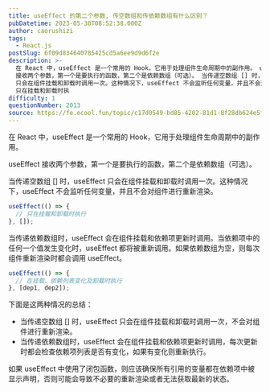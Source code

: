 ```yaml
---
title: useEffect 的第二个参数, 传空数组和传依赖数组有什么区别？
pubDatetime: 2023-05-30T08:52:38.000Z
author: caorushizi
tags:
  - React.js
postSlug: 6f09d834640785425cd5a6ee9d9d6f2e
description: >-
  在 React 中，useEffect 是一个常用的 Hook，它用于处理组件生命周期中的副作用。 useEffect
  接收两个参数，第一个是要执行的函数，第二个是依赖数组（可选）。 当传递空数组 [] 时，useEffect
  只会在组件挂载和卸载时调用一次。这种情况下，useEffect 不会监听任何变量，并且不会对组件进行重新渲染。 useEffect(() => { //
  只在挂载和卸载时执
difficulty: 1
questionNumber: 2013
source: https://fe.ecool.fun/topic/c17d0549-bd85-4202-81d1-8f28db624e5f
---
```


在 React 中，useEffect 是一个常用的 Hook，它用于处理组件生命周期中的副作用。

useEffect 接收两个参数，第一个是要执行的函数，第二个是依赖数组（可选）。

当传递空数组 [] 时，useEffect 只会在组件挂载和卸载时调用一次。这种情况下，useEffect 不会监听任何变量，并且不会对组件进行重新渲染。

```js
useEffect(() => {
  // 只在挂载和卸载时执行
}, []);
```

当传递依赖数组时，useEffect 会在组件挂载和依赖项更新时调用。当依赖项中的任何一个值发生变化时，useEffect 都将被重新调用。如果依赖数组为空，则每次组件重新渲染时都会调用 useEffect。

```js
useEffect(() => {
  // 在挂载、依赖列表变化及卸载时执行
}, [dep1, dep2]);
```

下面是这两种情况的总结：

- 当传递空数组 [] 时，useEffect 只会在组件挂载和卸载时调用一次，不会对组件进行重新渲染。
- 当传递依赖数组时，useEffect 会在组件挂载和依赖项更新时调用，每次更新时都会检查依赖项列表是否有变化，如果有变化则重新执行。

如果 useEffect 中使用了闭包函数，则应该确保所有引用的变量都在依赖项中被显示声明，否则可能会导致不必要的重新渲染或者无法获取最新的状态。
